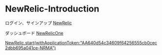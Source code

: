 # NewRelic-Introduction

ログイン、サインアップ [NewRelic](https://newrelic.com/jp)

ダッシュボード [NewRelicOne](https://one.newrelic.com/nr1-core?account=3509998&state=e31a9317-206f-3e91-784e-da6ad2876ec7
)



[NewRelic.start(withApplicationToken:"AA640d54c34609f64256555cb0cec2dbb695a041ce-NRMA")
](https://one.newrelic.com/nr1-core/mobile/home/MzUwOTk5OHxNT0JJTEV8QVBQTElDQVRJT058MTM4NTk1NzUwOQ?account=3509998&duration=1800000&filters=%28domain%20%3D%20%27MOBILE%27%20AND%20type%20%3D%20%27APPLICATION%27%29&state=22bcaee1-373f-826c-93e6-906b9d4ad63d)

